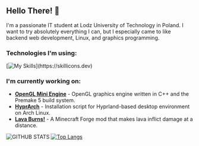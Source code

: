 ## Hello There! 👋

I'm a passionate IT student at Lodz University of Technology in Poland.
I want to try absolutely everything I can, but I especially came to like backend web development, Linux, and graphics programming.

### Technologies I'm using:
[![My Skills](https://skillicons.dev/icons?i=js,cpp,cmake,java,python,godot,git,linux,bash,)](https://skillicons.dev)

### I'm currently working on:
* __[OpenGL Mini Engine](https://github.com/mat-kubiak/OpenGL-Mini-Engine)__ - OpenGL graphics engine written in C++ and the Premake 5 build system.
* __[HyprArch](https://github.com/mat-kubiak/hyprarch)__ - Installation script for Hyprland-based desktop environment on Arch Linux.
* __[Lava Burns!](https://github.com/mat-kubiak/lava-burns)__ - A Minecraft Forge mod that makes lava inflict damage at a distance.

![GITHUB STATS](https://github-readme-stats.vercel.app/api?username=mat-kubiak&show_icons=true&theme=github_dark&hide_border=true&hide=issues)
[![Top Langs](https://github-readme-stats.vercel.app/api/top-langs/?username=mat-kubiak&layout=compact&theme=github_dark&hide_border=true)](https://github.com/anuraghazra/github-readme-stats)
